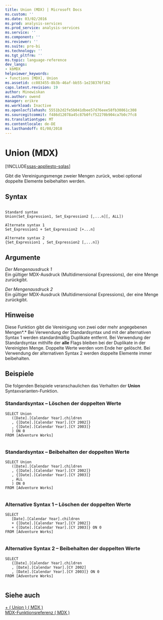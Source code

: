 ```yaml
---
title: Union (MDX) | Microsoft Docs
ms.custom: ''
ms.date: 03/02/2016
ms.prod: analysis-services
ms.prod_service: analysis-services
ms.service: ''
ms.component: ''
ms.reviewer: ''
ms.suite: pro-bi
ms.technology: ''
ms.tgt_pltfrm: ''
ms.topic: language-reference
dev_langs:
- kbMDX
helpviewer_keywords:
- functions [MDX], Union
ms.assetid: cc083455-8b3b-46af-bb55-1e238376f162
caps.latest.revision: 19
author: Minewiskan
ms.author: owend
manager: erikre
ms.workload: Inactive
ms.openlocfilehash: 5551b2d2fe5b041dbee57d76eee58fb30861c308
ms.sourcegitcommit: f486d12078a45c87b0fcf52270b904ca7b0c7fc8
ms.translationtype: MT
ms.contentlocale: de-DE
ms.lasthandoff: 01/08/2018
---
```

# <a name="union--mdx"></a>Union (MDX)
[!INCLUDE[ssas-appliesto-sqlas](../includes/ssas-appliesto-sqlas.md)]

  Gibt die Vereinigungsmenge zweier Mengen zurück, wobei optional doppelte Elemente beibehalten werden.  
  
## <a name="syntax"></a>Syntax  
  
```  
  
Standard syntax  
Union(Set_Expression1, Set_Expression2 [,...n][, ALL])  
  
Alternate syntax 1  
Set_Expression1 + Set_Expression2 [+...n]  
  
Alternate syntax 2  
{Set_Expression1 , Set_Expression2 [,...n]}  
```  
  
## <a name="arguments"></a>Argumente  
 *Der Mengenausdruck 1*  
 Ein gültiger MDX-Ausdruck (Multidimensional Expressions), der eine Menge zurückgibt.  
  
 *Der Mengenausdruck 2*  
 Ein gültiger MDX-Ausdruck (Multidimensional Expressions), der eine Menge zurückgibt.  
  
## <a name="remarks"></a>Hinweise  
 Diese Funktion gibt die Vereinigung von zwei oder mehr angegebenen Mengen*.* Bei Verwendung der Standardsyntax und mit der alternativen Syntax 1 werden standardmäßig Duplikate entfernt. Bei Verwendung der Standardsyntax mithilfe der **alle** Flags bleiben bei der Duplikate in der Vereinigten Menge. Doppelte Werte werden vom Ende her gelöscht. Bei Verwendung der alternativen Syntax 2 werden doppelte Elemente immer beibehalten.  
  
## <a name="examples"></a>Beispiele  
 Die folgenden Beispiele veranschaulichen das Verhalten der **Union** Syntaxvarianten-Funktion.  
  
### <a name="standard-syntax-duplicates-eliminated"></a>Standardsyntax – Löschen der doppelten Werte  
  
```  
SELECT Union   
   ([Date].[Calendar Year].children  
   , {[Date].[Calendar Year].[CY 2002]}  
   , {[Date].[Calendar Year].[CY 2003]}  
   ) ON 0  
FROM [Adventure Works]  
  
```  
  
### <a name="standard-syntax-duplicates-retained"></a>Standardsyntax – Beibehalten der doppelten Werte  
  
```  
SELECT Union   
   ([Date].[Calendar Year].children  
   , {[Date].[Calendar Year].[CY 2002]}  
   , {[Date].[Calendar Year].[CY 2003]}  
   , ALL  
   ) ON 0  
FROM [Adventure Works]  
  
```  
  
### <a name="alternate-syntax-1-duplicates-eliminated"></a>Alternative Syntax 1 – Löschen der doppelten Werte  
  
```  
SELECT   
   [Date].[Calendar Year].children   
   + {[Date].[Calendar Year].[CY 2002]}   
   + {[Date].[Calendar Year].[CY 2003]} ON 0  
FROM [Adventure Works]  
  
```  
  
### <a name="alternate-syntax-2-duplicates-retained"></a>Alternative Syntax 2 – Beibehalten der doppelten Werte  
  
```  
SELECT   
   {[Date].[Calendar Year].children  
   , [Date].[Calendar Year].[CY 2002]  
   , [Date].[Calendar Year].[CY 2003]} ON 0  
FROM [Adventure Works]  
  
```  
  
## <a name="see-also"></a>Siehe auch  
 [+ &#40; Union &#41; &#40; MDX &#41;](../mdx/union-mdx-operator-reference.md)   
 [MDX-Funktionsreferenz &#40; MDX &#41;](../mdx/mdx-function-reference-mdx.md)  
  
  
